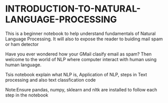 # INTRODUCTION-TO-NATURAL-LANGUAGE-PROCESSING
This is a beginner notebook to help understand fundamentals of Natural Language Processing. It will also to expose the reader to buiding mail spam or ham detector

Have you ever wondered how your GMail clasify email as spam? Then welcome to the world of NLP where computer interact with human using human language.

Tsis notebook explain what NLP is, Application of NLP, steps in Text processing and also text classfication code 

Note:Ensure pandas, numpy, sklearn and nltk are installed to follow each step in the notebook
